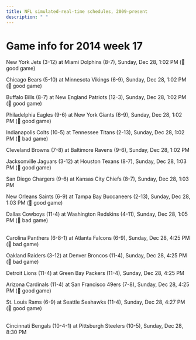 ```yaml
---
title: NFL simulated-real-time schedules, 2009-present
description: " "
---
```


# Game info for 2014 week 17

New York Jets (3-12) at Miami Dolphins (8-7), Sunday, Dec 28, 1:02 PM (:football: good game)

Chicago Bears (5-10) at Minnesota Vikings (6-9), Sunday, Dec 28, 1:02 PM (:football: good game)

Buffalo Bills (8-7) at New England Patriots (12-3), Sunday, Dec 28, 1:02 PM (:football: good game)

Philadelphia Eagles (9-6) at New York Giants (6-9), Sunday, Dec 28, 1:02 PM (:football: good game)

Indianapolis Colts (10-5) at Tennessee Titans (2-13), Sunday, Dec 28, 1:02 PM (:red_circle: bad game)

Cleveland Browns (7-8) at Baltimore Ravens (9-6), Sunday, Dec 28, 1:02 PM

Jacksonville Jaguars (3-12) at Houston Texans (8-7), Sunday, Dec 28, 1:03 PM (:football: good game)

San Diego Chargers (9-6) at Kansas City Chiefs (8-7), Sunday, Dec 28, 1:03 PM

New Orleans Saints (6-9) at Tampa Bay Buccaneers (2-13), Sunday, Dec 28, 1:03 PM (:football: good game)

Dallas Cowboys (11-4) at Washington Redskins (4-11), Sunday, Dec 28, 1:05 PM (:red_circle: bad game)

<br/>Carolina Panthers (6-8-1) at Atlanta Falcons (6-9), Sunday, Dec 28, 4:25 PM (:red_circle: bad game)

Oakland Raiders (3-12) at Denver Broncos (11-4), Sunday, Dec 28, 4:25 PM (:red_circle: bad game)

Detroit Lions (11-4) at Green Bay Packers (11-4), Sunday, Dec 28, 4:25 PM

Arizona Cardinals (11-4) at San Francisco 49ers (7-8), Sunday, Dec 28, 4:25 PM (:football: good game)

St. Louis Rams (6-9) at Seattle Seahawks (11-4), Sunday, Dec 28, 4:27 PM (:football: good game)

<br/>Cincinnati Bengals (10-4-1) at Pittsburgh Steelers (10-5), Sunday, Dec 28, 8:30 PM

